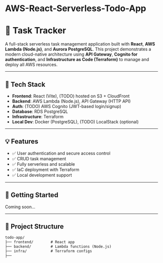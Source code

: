 # AWS-React-Serverless-Todo-App
# 📝 Task Tracker

A full-stack serverless task management application built with **React**, **AWS Lambda (Node.js)**, and **Aurora PostgreSQL**. This project demonstrates a modern cloud-native architecture using **API Gateway**, **Cognito for authentication**, and **Infrastructure as Code (Terraform)** to manage and deploy all AWS resources.

---

## 🔧 Tech Stack

- **Frontend**: React (Vite), (TODO) hosted on S3 + CloudFront  
- **Backend**: AWS Lambda (Node.js), API Gateway (HTTP API)  
- **Auth**: (TODO) AWS Cognito (JWT-based login/signup)  
- **Database**: RDS PostgreSQL
- **Infrastructure**: Terraform  
- **Local Dev**: Docker (PostgreSQL), (TODO) LocalStack (optional)  

---

## 💡 Features

- ✅ User authentication and secure access control  
- ✅ CRUD task management  
- ✅ Fully serverless and scalable  
- ✅ IaC deployment with Terraform  
- ✅ Local development support  

---

## 🚀 Getting Started

Coming soon...  

---

## 📂 Project Structure

```txt
todo-app/
├── frontend/        # React app
├── backend/         # Lambda functions (Node.js)
├── infra/           # Terraform configs
├──
